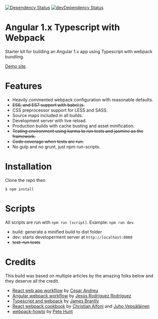 [![Dependency Status](https://david-dm.org/senheng/ng1xts.svg)](https://david-dm.org/senheng/ng1xts) [![devDependency Status](https://david-dm.org/senheng/ng1xts/dev-status.svg)](https://david-dm.org/senheng/ng1xts#info=devDependencies)

# Angular 1.x Typescript with Webpack

Starter kit for building an Angular 1.x app using Typescript with webpack bundling.

[Demo site](http://beautifulred.jp/ng1xts/).

# Features

- Heavily commented webpack configuration with reasonable defaults.
- ~~ES6, and ES7 support with babel.js.~~
- CSS preprocessor support for LESS and SASS.
- Source maps included in all builds.
- Development server with live reload.
- Production builds with cache busting and asset minification.
- ~~Testing environment using karma to run tests and jasmine as the framework.~~
- ~~Code coverage when tests are run.~~
- No gulp and no grunt, just npm run-scripts.

# Installation

Clone the repo then

```
$ npm install
```

# Scripts

All scripts are run with `npm run [script]`. Example: `npm run dev`.

- build: generate a minified build to dist folder
- dev: starts developerment server at `http://localhost:8080`
- ~~test: run tests~~

# Credits

This build was based on multiple articles by the amazing folks below and they deserve all the credit.

- [React web app workflow](https://github.com/cesarandreu/web-app) by [Cesar Andreu](http://cesarandreu.com/)
- [Angular webpack workflow](https://github.com/Foxandxss/angular-webpack-workflow) by [Jesús Rodríguez Rodríguez](http://angular-tips.com/)
- [Typescript and webpack](http://www.jbrantly.com/typescript-and-webpack/) by [James Brantly](http://www.jbrantly.com/)
- [React webpack cookbook](https://christianalfoni.github.io/react-webpack-cookbook/index.html) by [Christian Alfoni](http://www.christianalfoni.com/) and [Juho Vepsäläinen](http://survivejs.com/)
- [webpack-howto](https://github.com/petehunt/webpack-howto) by [Pete Hunt](https://github.com/petehunt)
